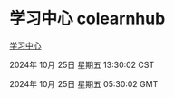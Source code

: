 # 学习中心 colearnhub
[学习中心](http://219.139.199.238:56308/colearnhub/)

2024年 10月 25日 星期五 13:30:02 CST

2024年 10月 25日 星期五 05:30:02 GMT
